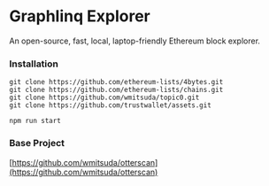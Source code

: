 # Graphlinq Explorer

An open-source, fast, local, laptop-friendly Ethereum block explorer.

### Installation

```
git clone https://github.com/ethereum-lists/4bytes.git
git clone https://github.com/ethereum-lists/chains.git
git clone https://github.com/wmitsuda/topic0.git
git clone https://github.com/trustwallet/assets.git

npm run start
```

### Base Project

[https://github.com/wmitsuda/otterscan](https://github.com/wmitsuda/otterscan)
